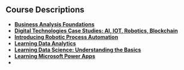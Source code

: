 ## Course Descriptions

 - **[Business Analysis Foundations](https://www.linkedin.com/learning/business-analysis-foundations-4 "Course Description")** 
 - **[Digital Technologies Case Studies: AI, IOT, Robotics, Blockchain](https://www.linkedin.com/learning/digital-technologies-case-studies-ai-iot-robotics-blockchain "Course Description")**
  - **[Introducing Robotic Process Automation](https://www.linkedin.com/learning/introducing-robotic-process-automation "Course Description")**
  - **[Learning Data Analytics](https://www.linkedin.com/learning/learning-data-analytics-1-foundations "Course Description")**
  - **[Learning Data Science: Understanding the Basics](https://www.linkedin.com/learning/learning-data-science-understanding-the-basics "Course Description")**
  - **[Learning Microsoft Power Apps](https://www.linkedin.com/learning/learning-microsoft-power-apps "Course Description")**
  - 
